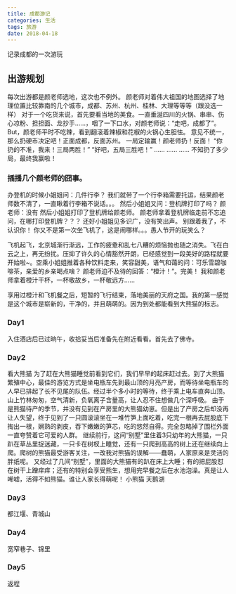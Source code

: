 ```yaml
---
title: 成都游记
categories: 生活
tags: 旅游
date: 2018-04-18
---
```

记录成都的一次游玩

<!-- more -->

## 出游规划
   每次出游都是颜老师选地，这次也不例外。
颜老师对着伟大祖国的地图选择了地理位置比较靠南的几个城市，成都、苏州、杭州、桂林、大理等等等（跟没选一样）
对于一个吃货来说，首先要看当地的美食。一直垂涎四川的火锅、串串、伤心凉粉、担担面、龙抄手......，咽了一下口水，对颜老师说：“走吧，成都了”。But，颜老师平时不吃辣，看到翻滚着辣椒和花椒的火锅心生胆怯。
意见不统一，那么扔硬币决定吧！正面成都，反面苏州。
一局定输赢！颜老师扔！反面！
“你扔的不准，我来！三局两胜！”
“好吧，五局三胜吧！”
 ......
 ......
 ......
不知扔了多少局，最终我赢啦！
### 插播几个颜老师的囧事。
办登机的时候小姐姐问：几件行李？
我们就带了一个行李箱需要托运，结果颜老师数不清了，一直瞅着行李箱不说话。。。
然后小姐姐又问：登机牌打印了吗？
颜老师：没有
然后小姐姐打印了登机牌给颜老师。
颜老师拿着登机牌临走前不忘追问，在哪打印登机牌？？？
还好小姐姐见多识广，没有笑出声。
别跟着我了，不认识你！
你又不是第一次坐飞机了，这是闹哪样。。。愚人节开的玩笑么？

飞机起飞，北京城渐行渐远，工作的疲惫和乱七八糟的烦恼抛也随之消失。飞在白云之上，再无纷扰。压抑了许久的心情豁然开朗，已经感觉到一段美好的路程就要开始啦~。空乘小姐姐推着各种饮料走来，笑容甜美，语气和蔼的问：可乐雪碧咖啡茶，亲爱的乡亲喝点啥？
颜老师迫不及待的回答：“橙汁！”。完美！
我和颜老师拿着橙汁干杯，一杯敬故乡，一杯敬远方......

享用过橙汁和飞机餐之后，短暂的飞行结束，落地美丽的天府之国。我的第一感觉是这个城市是崭新的，干净的，并且萌萌的。因为到处都能看到大熊猫的标志。

### Day1
入住酒店后已过晌午，收拾妥当后准备先在附近看看。首先去了佛寺。

### Day2
看大熊猫
为了赶在大熊猫睡觉前看到它们，我们早早的起床赶过去。到了大熊猫繁殖中心，最佳的游览方式是坐电瓶车先到最山顶的月亮产房，而等待坐电瓶车的人早已排起了长不见尾的队伍。经过半个多小时的等待，终于乘上电车直奔山顶。山上竹林匆匆，空气清新，负氧离子含量高，让人忍不住想做几个深呼吸。
由于是熊猫待产的季节，并没有见到在产房里的大熊猫幼崽。但是出了产房之后却没再让人失望，终于见到了一只圆滚滚坐在一堆竹笋上面吃着，吃完一根再去屁股底下掏出一根，娴熟的剥皮，吞下嫩嫩的笋芯，吃的悠然自得。完全忽略掉了围栏外面一直夸赞着它可爱的人群。
继续前行，这间“别墅”里住着3只幼年的大熊猫，一只趴在草丛里捉迷藏，一只卡在树杈上睡觉，还有一只爬到高高的树上还在继续向上爬。爬树的熊猫最受游客关注，一改我对熊猫的误解——蠢萌，人家原来是灵活的胖纸呢。
又经过了几间“别墅”，里面的大熊猫有的趴在床上大睡；有的把屁股怼在树干上蹭痒痒；还有的特别会享受熊生，想用完早餐之后在水池泡澡。真是让人唏嘘，活得不如熊猫。谁让人家长得萌呢！
小熊猫
  天鹅湖
### Day3
都江堰、青城山

### Day4
宽窄巷子、锦里

### Day5
返程
